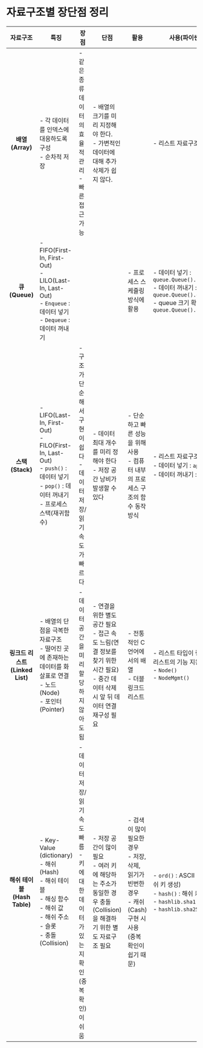 # 자료구조별 장단점 정리

|            자료구조             | 특징                                                         | 장점                                                         | 단점                                                         | 활용                                                         | 사용(파이썬)                                                 |
| :-----------------------------: | ------------------------------------------------------------ | ------------------------------------------------------------ | ------------------------------------------------------------ | ------------------------------------------------------------ | ------------------------------------------------------------ |
|         **배열(Array)**         | - 각 데이터를 인덱스에 대응하도록 구성<br />- 순차적 저장    | - 같은 종류 데이터의 효율적 관리<br />- 빠른 접근 가능       | - 배열의 크기를 미리 지정해야 한다.<br />- 가변적인 데이터에 대해 추가 삭제가 쉽지 않다. |                                                              | - 리스트 자료구조 활용                                       |
|          **큐(Queue)**          | - FIFO(First-In, First-Out)<br />- LILO(Last-In, Last-Out)<br />- `Enqueue` : 데이터 넣기<br />- `Dequeue` : 데이터 꺼내기 |                                                              |                                                              | - 프로세스 스케쥴링 방식에 활용                              | - 데이터 넣기 : `queue.Queue().put()`<br />- 데이터 꺼내기 : `queue.Queue().get()`<br />- queue 크기 확인 : `queue.Queue().qsize()` |
|        **스택 (Stack)**         | - LIFO(Last-In, First-Out)<br />- FILO(First-In, Last-Out)<br />- `push()` : 데이터 넣기<br />- `pop()` : 데이터 꺼내기<br />- 프로세스 스택(재귀함수) | - 구조가 단순해서 구현이 쉽다<br />- 데이터 저장/읽기 속도가 빠르다 | - 데이터 최대 개수를 미리 정해야 한다<br />- 저장 공간 낭비가 발생할 수 있다 | - 단순하고 빠른 성능을 위해 사용<br />- 컴퓨터 내부의 프로세스 구조의 함수 동작 방식 | - 리스트 자료구조 활용<br />- 데이터 넣기 : `append()`<br />- 데이터 꺼내기 : `pop()` |
| **링크드 리스트 (Linked List)** | - 배열의 단점을 극복한 자료구조<br />- 떨어진 곳에 존재하는 데이터를 화살표로 연결<br />- 노드(Node)<br />- 포인터(Pointer) | - 데이터 공간을 미리 할당하지 않아도 됨                      | - 연결을 위한 별도 공간 필요<br />- 접근 속도 느림(연결 정보를 찾기 위한 시간 필요)<br />- 중간 데이터 삭제 시 앞 뒤 데이터 연결 재구성 필요 | - 전통적인 C 언어에서의 배열<br />- 더블 링크드 리스트       | - 리스트 타입이 링크드 리스트의 기능 지원<br />- `Node()`<br />- `NodeMgmt()` |
|  **해쉬 테이블 (Hash Table)**   | - Key-Value (dictionary)<br />- 해쉬 (Hash)<br />- 해쉬 테이블<br />- 해싱 함수<br />- 해쉬 값<br />- 해쉬 주소<br />- 슬롯<br />- 충돌 (Collision) | - 데이터 저장/읽기 속도 빠름<br />- 키에 대한 데이터가 있는 지 확인(중복 확인)이 쉬움 | - 저장 공간이 많이 필요<br />- 여러 키에 해당하는 주소가 동일한 경우 충돌(Collision)을 해결하기 위한 별도 자료구조 필요 | - 검색이 많이 필요한 경우<br />- 저장, 삭제, 읽기가 빈번한 경우<br />- 캐쉬(Cash) 구현 시 사용 (중복 확인이 쉽기 때문) | - `ord()` : ASCII 리턴(해쉬 키 생성)<br />- `hash()` : 해쉬 키 생성<br />- `hashlib.sha1()`<br />- `hashlib.sha256()` |


